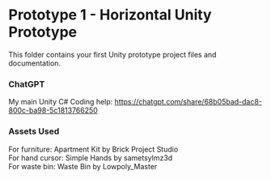 # Prototype 1 - Horizontal Unity Prototype

This folder contains your first Unity prototype project files and documentation. 

### ChatGPT
My main Unity C# Coding help: https://chatgpt.com/share/68b05bad-dac8-800c-ba98-5c1813766250

### Assets Used

For furniture: Apartment Kit by Brick Project Studio \
For hand cursor: Simple Hands by sametsylmz3d \
For waste bin: Waste Bin by Lowpoly_Master 
